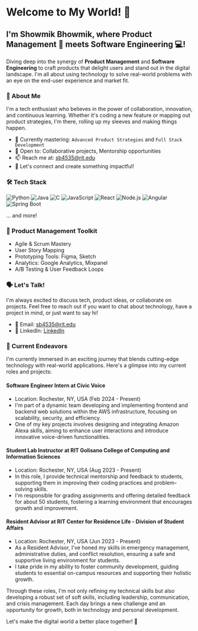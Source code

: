# Welcome to My World! 🌟

## I'm Showmik Bhowmik, where Product Management 🚀 meets Software Engineering 💻!


Diving deep into the synergy of **Product Management** and **Software Engineering** to craft products that delight users and stand out in the digital landscape. I'm all about using technology to solve real-world problems with an eye on the end-user experience and market fit.


### 🎤 About Me

I'm a tech enthusiast who believes in the power of collaboration, innovation, and continuous learning. Whether it's coding a new feature or mapping out product strategies, I'm there, rolling up my sleeves and making things happen.

- 🌱 Currently mastering: `Advanced Product Strategies` and `Full Stack Development`
- 💼 Open to: Collaborative projects, Mentorship opportunities
- 📫 Reach me at: [sb4535@rit.edu](mailto:sb4535@rit.edu)
- 🤝 Let's connect and create something impactful!

### 🛠 Tech Stack

![Python](https://img.shields.io/badge/-Python-3776AB?style=flat-square&logo=Python&logoColor=white)
![Java](https://img.shields.io/badge/-Java-007396?style=flat-square&logo=java&logoColor=white)
![C](https://img.shields.io/badge/-C-A8B9CC?style=flat-square&logo=c&logoColor=black)
![JavaScript](https://img.shields.io/badge/-JavaScript-F7DF1E?style=flat-square&logo=javascript&logoColor=black)
![React](https://img.shields.io/badge/-React-61DAFB?style=flat-square&logo=react&logoColor=black)
![Node.js](https://img.shields.io/badge/-Node.js-339933?style=flat-square&logo=nodedotjs&logoColor=white)
![Angular](https://img.shields.io/badge/-Angular-DD0031?style=flat-square&logo=angular&logoColor=white)
![Spring Boot](https://img.shields.io/badge/-Spring_Boot-6DB33F?style=flat-square&logo=spring-boot&logoColor=white)


... and more!

### 💼 Product Management Toolkit

- Agile & Scrum Mastery
- User Story Mapping
- Prototyping Tools: Figma, Sketch
- Analytics: Google Analytics, Mixpanel
- A/B Testing & User Feedback Loops

### 🗣️ Let's Talk!

I'm always excited to discuss tech, product ideas, or collaborate on projects. Feel free to reach out if you want to chat about technology, have a project in mind, or just want to say hi!

- 📧 Email: [sb4535@rit.edu](mailto:sb4535@rit.edu)
- 💬 LinkedIn: [LinkedIn](https://www.linkedin.com/in/showmikbhowmik/)


### 🚀 Current Endeavors

I'm currently immersed in an exciting journey that blends cutting-edge technology with real-world applications. Here's a glimpse into my current roles and projects:

#### Software Engineer Intern at Civic Voice
- Location: Rochester, NY, USA (Feb 2024 - Present)
- I'm part of a dynamic team developing and implementing frontend and backend web solutions within the AWS infrastructure, focusing on scalability, security, and efficiency.
- One of my key projects involves designing and integrating Amazon Alexa skills, aiming to enhance user interactions and introduce innovative voice-driven functionalities.

#### Student Lab Instructor at RIT Golisano College of Computing and Information Sciences
- Location: Rochester, NY, USA (Aug 2023 - Present)
- In this role, I provide technical mentorship and feedback to students, supporting them in improving their coding practices and problem-solving skills.
- I'm responsible for grading assignments and offering detailed feedback for about 50 students, fostering a learning environment that encourages growth and improvement.

#### Resident Advisor at RIT Center for Residence Life - Division of Student Affairs
- Location: Rochester, NY, USA (Jun 2023 - Present)
- As a Resident Advisor, I've honed my skills in emergency management, administrative duties, and conflict resolution, ensuring a safe and supportive living environment for students.
- I take pride in my ability to foster community development, guiding students to essential on-campus resources and supporting their holistic growth.

Through these roles, I'm not only refining my technical skills but also developing a robust set of soft skills, including leadership, communication, and crisis management. Each day brings a new challenge and an opportunity for growth, both in technology and personal development.



Let's make the digital world a better place together! 🌟

